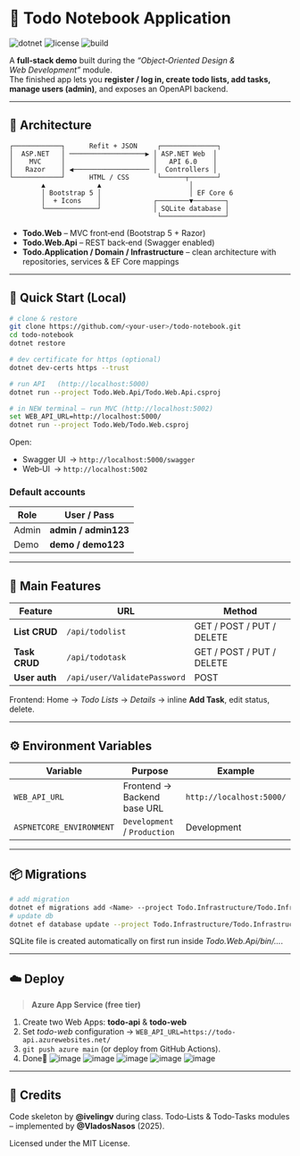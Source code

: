
# 📝 Todo Notebook Application

![dotnet](https://img.shields.io/badge/.NET-6.0-purple?logo=.net)
![license](https://img.shields.io/badge/license-MIT-green)
![build](https://img.shields.io/badge/build-passing-brightgreen)

A **full‑stack demo** built during the *“Object‑Oriented Design & Web Development”* module.  
The finished app lets you **register / log in, create todo lists, add tasks, manage users (admin)**, and exposes an OpenAPI backend.

---

## 📐 Architecture

```
┌────────────┐      Refit + JSON     ┌──────────────┐
│  ASP.NET   │ ───────────────────▶ │ ASP.NET Web  │
│    MVC     │                      │   API 6.0    │
│   Razor    │ ◀─────────────────── │  Controllers │
└────────────┘      HTML / CSS       └──────┬───────┘
        ▲             ▲                      │
        │ Bootstrap 5 │                      │ EF Core 6
        │  + Icons    │             ┌────────▼────────┐
        └─────────────┘             │ SQLite database │
                                     └────────────────┘
```

* **Todo.Web** – MVC front‑end (Bootstrap 5 + Razor)
* **Todo.Web.Api** – REST back‑end (Swagger enabled)
* **Todo.Application / Domain / Infrastructure** – clean architecture with repositories, services & EF Core mappings

---

## 🚀 Quick Start (Local)

```bash
# clone & restore
git clone https://github.com/<your‑user>/todo‑notebook.git
cd todo‑notebook
dotnet restore

# dev certificate for https (optional)
dotnet dev-certs https --trust

# run API   (http://localhost:5000)
dotnet run --project Todo.Web.Api/Todo.Web.Api.csproj

# in NEW terminal – run MVC (http://localhost:5002)
set WEB_API_URL=http://localhost:5000/
dotnet run --project Todo.Web/Todo.Web.csproj
```

Open:

* Swagger UI&ensp;→ `http://localhost:5000/swagger`
* Web‑UI&ensp;→ `http://localhost:5002`

### Default accounts

| Role | User / Pass |
|------|-------------|
| Admin | **admin / admin123** |
| Demo  | **demo  / demo123** |

---

## 🧩 Main Features

| Feature | URL | Method |
|---------|-----|--------|
| **List CRUD** | `/api/todolist` | GET / POST / PUT / DELETE |
| **Task CRUD** | `/api/todotask` | GET / POST / PUT / DELETE |
| **User auth** | `/api/user/ValidatePassword` | POST |

Frontend: Home → *Todo Lists* → *Details* → inline **Add Task**, edit status, delete.

---

## ⚙️ Environment Variables

| Variable | Purpose | Example |
|----------|---------|---------|
| `WEB_API_URL` | Frontend → Backend base URL | `http://localhost:5000/` |
| `ASPNETCORE_ENVIRONMENT` | `Development` / `Production` | Development |

---

## 📦 Migrations

```bash
# add migration
dotnet ef migrations add <Name> --project Todo.Infrastructure/Todo.Infrastructure.csproj
# update db
dotnet ef database update --project Todo.Infrastructure/Todo.Infrastructure.csproj
```

SQLite file is created automatically on first run inside *Todo.Web.Api/bin/…*.

---

## ☁️ Deploy

> **Azure App Service (free tier)**

1. Create two Web Apps: **todo-api** & **todo-web**  
2. Set *todo-web* configuration → `WEB_API_URL=https://todo-api.azurewebsites.net/`  
3. `git push azure main` (or deploy from GitHub Actions).  
4. Done🚀
![image](https://github.com/user-attachments/assets/d5f848ba-558a-460c-beea-dac2b431103b)
![image](https://github.com/user-attachments/assets/11ecd10f-bd0d-44b7-8a34-a8c9fe1ef58e)
![image](https://github.com/user-attachments/assets/a00a79c1-dc51-441f-8b8c-55383036607e)
![image](https://github.com/user-attachments/assets/129a47c4-1a77-4d66-a6f7-6362acf05cb6)
![image](https://github.com/user-attachments/assets/0d037391-1da7-4bd1-8051-c3e15cb30c5c)

---

## 👏 Credits

Code skeleton by **@ivelingv** during class. Todo‑Lists & Todo‑Tasks modules – implemented by **@VladosNasos** (2025).

Licensed under the MIT License.
